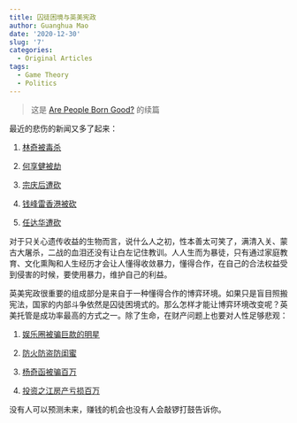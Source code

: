 ```yaml
---
title: 囚徒困境与英美宪政
author: Guanghua Mao
date: '2020-12-30'
slug: '7'
categories:
  - Original Articles
tags:
  - Game Theory
  - Politics
---
```


> 这是 [Are People Born Good?](https://guanghuamao.netlify.app/2020/10/30/are-people-born-good/) 的续篇

最近的悲伤的新闻又多了起来：

1. [林奇被毒杀](https://www.36kr.com/p/1030143482660613)

2. [何享健被劫](https://cn.wsj.com/articles/警方通报美的创始人何享健被劫案是一名赌徒策划的-11592530507)

3. [宗庆后遭砍](https://www.bbc.com/zhongwen/simp/china/2013/09/130918_china_tycoon_attack)

4. [钱峰雷香港被砍](https://www.rfi.fr/cn/中国/20201116-马云老友-钱多多-钱峰雷香港被砍悬红一千万缉凶)

5. [任达华遭砍](https://www.rfi.fr/cn/政治/20190721-影星任达华中山遭神秘客追砍受伤送院纪录旋即网上公开)

对于只关心遗传收益的生物而言，说什么人之初，性本善太可笑了，满清入关、蒙古大屠杀，二战的血泪还没有让白左记住教训。人人生而为暴徒，只有通过家庭教育、文化熏陶和人生经历才会让人懂得收敛暴力，懂得合作，在自己的合法权益受到侵害的时候，要使用暴力，维护自己的利益。

英美宪政很重要的组成部分是来自于一种懂得合作的博弈环境。如果只是盲目照搬宪法，国家的内部斗争依然是囚徒困境式的。那么怎样才能让博弈环境改变呢？英美托管是成功率最高的方式之一。除了生命，在财产问题上也要对人性足够悲观：

1. [娱乐圈被骗巨款的明星](https://www.360kuai.com/mob/transcoding?url=9eb4ccee0fc870a29&cota=3&kuai_so=1&sign=360_e39369d1)

2. [防火防盗防闺蜜](https://www.guancha.cn/society/2018_08_09_467478.shtml)

3. [杨奇函被骗百万](https://www.sohu.com/a/433991947_268920)

4. [投资之江房产亏损百万](https://xw.qq.com/cmsid/20201206A0BDOZ00?v_p=86&WBAPIAnalysisOriUICodes=10000001_10000002&launchid=10000365--x&wm=3333_2001&aid=01A6sOQkOJFCuFsMULBzFwKKoIxhfJVTBRDiixw2Td_8x10Jg.&from=10AC093010)

没有人可以预测未来，赚钱的机会也没有人会敲锣打鼓告诉你。